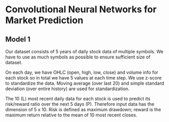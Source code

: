 # Convolutional Neural Networks for Market Prediction

## Model 1
Our dataset consists of 5 years of daily stock data of multiple symbols. We have to use as much symbols as possible to ensure sufficient size of dataset. 

On each day, we have OHLC (open, high, low, close) and volume info for each stock so in total we have 5 values at each time step. We use z-score to standardize the data. Moving average (over last 20) and simple standard deviation (over entire history) are used for standardization. 

The 10 (L) most recent daily data for each stock is used to predict its risk/reward ratio over the next 5 days (P). Therefore input data has the dimension of 5 x 10. Risk is defined as maximum drawdown; reward is the maximum return relative to the mean of 10 most recent closes.
